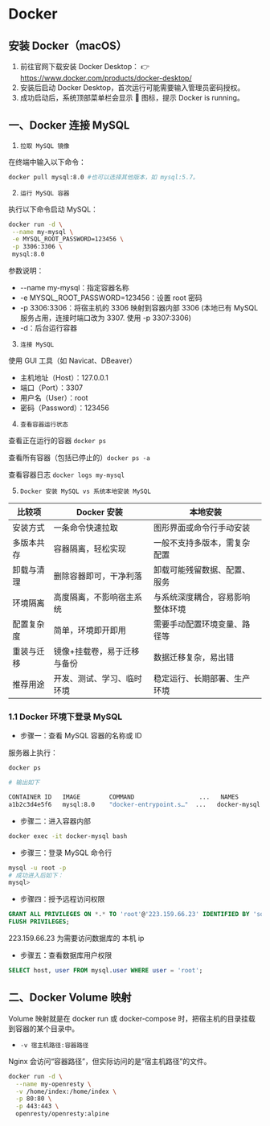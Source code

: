 # Docker

## 安装 Docker（macOS）

1. 前往官网下载安装 Docker Desktop： 👉 https://www.docker.com/products/docker-desktop/
2. 安装后启动 Docker Desktop，首次运行可能需要输入管理员密码授权。
3. 成功启动后，系统顶部菜单栏会显示 🐳 图标，提示 Docker is running。

## 一、Docker 连接 MySQL

1. `拉取 MySQL 镜像`

在终端中输入以下命令：

```bash
docker pull mysql:8.0 #也可以选择其他版本，如 mysql:5.7。
```

2. `运行 MySQL 容器`

执行以下命令启动 MySQL：

```bash
docker run -d \
 --name my-mysql \
 -e MYSQL_ROOT_PASSWORD=123456 \
 -p 3306:3306 \
 mysql:8.0
```

参数说明：

- --name my-mysql：指定容器名称
- -e MYSQL_ROOT_PASSWORD=123456：设置 root 密码
- -p 3306:3306：将宿主机的 3306 映射到容器内部 3306 (本地已有 MySQL 服务占用，连接时端口改为 3307. 使用 -p 3307:3306)
- -d：后台运行容器

3. `连接 MySQL`

使用 GUI 工具（如 Navicat、DBeaver）

- 主机地址（Host）：127.0.0.1
- 端口（Port）：3307
- 用户名（User）：root
- 密码（Password）：123456

4. `查看容器运行状态`

查看正在运行的容器 `docker ps`

查看所有容器（包括已停止的）`docker ps -a`

查看容器日志 `docker logs my-mysql`

5. `Docker 安装 MySQL vs 系统本地安装 MySQL`

| 比较项     | Docker 安装                 | 本地安装                         |
| ---------- | --------------------------- | -------------------------------- |
| 安装方式   | 一条命令快速拉取            | 图形界面或命令行手动安装         |
| 多版本共存 | 容器隔离，轻松实现          | 一般不支持多版本，需复杂配置     |
| 卸载与清理 | 删除容器即可，干净利落      | 卸载可能残留数据、配置、服务     |
| 环境隔离   | 高度隔离，不影响宿主系统    | 与系统深度耦合，容易影响整体环境 |
| 配置复杂度 | 简单，环境即开即用          | 需要手动配置环境变量、路径等     |
| 重装与迁移 | 镜像+挂载卷，易于迁移与备份 | 数据迁移复杂，易出错             |
| 推荐用途   | 开发、测试、学习、临时环境  | 稳定运行、长期部署、生产环境     |

### 1.1 Docker 环境下登录 MySQL

- 步骤一：查看 MySQL 容器的名称或 ID

服务器上执行：

```sh
docker ps

# 输出如下

CONTAINER ID   IMAGE        COMMAND                  ...   NAMES
a1b2c3d4e5f6   mysql:8.0    "docker-entrypoint.s…"  ...   docker-mysql
```

- 步骤二：进入容器内部

```sh
docker exec -it docker-mysql bash
```

- 步骤三：登录 MySQL 命令行

```sh
mysql -u root -p
# 成功进入后如下：
mysql>
```

- 步骤四：授予远程访问权限

```sql
GRANT ALL PRIVILEGES ON *.* TO 'root'@'223.159.66.23' IDENTIFIED BY 'sql_password' WITH GRANT OPTION;
FLUSH PRIVILEGES;
```

223.159.66.23 为需要访问数据库的 本机 ip

- 步骤五：查看数据库用户权限

```sql
SELECT host, user FROM mysql.user WHERE user = 'root';
```

## 二、Docker Volume 映射

Volume 映射就是在 docker run 或 docker-compose 时，把宿主机的目录挂载到容器的某个目录中。

- `-v 宿主机路径:容器路径`

Nginx 会访问“容器路径”，但实际访问的是“宿主机路径”的文件。

```sh
docker run -d \
  --name my-openresty \
  -v /home/index:/home/index \
  -p 80:80 \
  -p 443:443 \
  openresty/openresty:alpine
```
